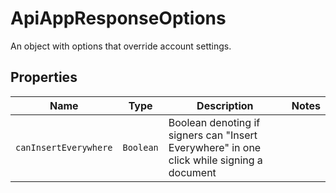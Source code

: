 

# ApiAppResponseOptions

An object with options that override account settings.

## Properties

| Name | Type | Description | Notes |
|------------ | ------------- | ------------- | -------------|
| `canInsertEverywhere` | ```Boolean``` |  Boolean denoting if signers can &quot;Insert Everywhere&quot; in one click while signing a document  |  |



